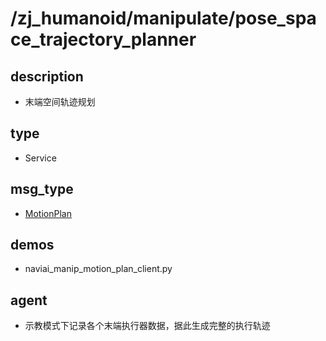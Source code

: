 # /zj_humanoid/manipulate/pose_space_trajectory_planner

## description
- 末端空间轨迹规划

## type
- Service

## msg_type
- [MotionPlan](../../../zj_humanoid_types.md#MotionPlan)

## demos
- naviai_manip_motion_plan_client.py

## agent
- 示教模式下记录各个末端执行器数据，据此生成完整的执行轨迹

